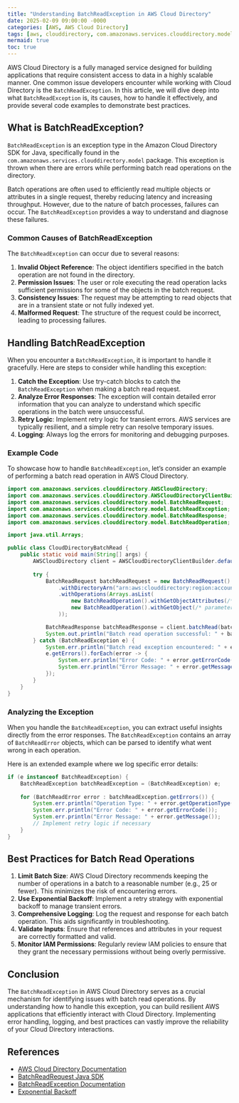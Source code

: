 ```yaml
---
title: "Understanding BatchReadException in AWS Cloud Directory"
date: 2025-02-09 09:00:00 -0000
categories: [AWS, AWS Cloud Directory]
tags: [aws, clouddirectory, com.amazonaws.services.clouddirectory.model]
mermaid: true
toc: true
---
```



AWS Cloud Directory is a fully managed service designed for building applications that require consistent access to data in a highly scalable manner. One common issue developers encounter while working with Cloud Directory is the `BatchReadException`. In this article, we will dive deep into what `BatchReadException` is, its causes, how to handle it effectively, and provide several code examples to demonstrate best practices.

## What is BatchReadException?

`BatchReadException` is an exception type in the Amazon Cloud Directory SDK for Java, specifically found in the `com.amazonaws.services.clouddirectory.model` package. This exception is thrown when there are errors while performing batch read operations on the directory.

Batch operations are often used to efficiently read multiple objects or attributes in a single request, thereby reducing latency and increasing throughput. However, due to the nature of batch processes, failures can occur. The `BatchReadException` provides a way to understand and diagnose these failures.

### Common Causes of BatchReadException

The `BatchReadException` can occur due to several reasons:

1. **Invalid Object Reference**: The object identifiers specified in the batch operation are not found in the directory.
2. **Permission Issues**: The user or role executing the read operation lacks sufficient permissions for some of the objects in the batch request.
3. **Consistency Issues**: The request may be attempting to read objects that are in a transient state or not fully indexed yet.
4. **Malformed Request**: The structure of the request could be incorrect, leading to processing failures.

## Handling BatchReadException

When you encounter a `BatchReadException`, it is important to handle it gracefully. Here are steps to consider while handling this exception:

1. **Catch the Exception**: Use try-catch blocks to catch the `BatchReadException` when making a batch read request.
2. **Analyze Error Responses**: The exception will contain detailed error information that you can analyze to understand which specific operations in the batch were unsuccessful.
3. **Retry Logic**: Implement retry logic for transient errors. AWS services are typically resilient, and a simple retry can resolve temporary issues.
4. **Logging**: Always log the errors for monitoring and debugging purposes.

### Example Code

To showcase how to handle `BatchReadException`, let’s consider an example of performing a batch read operation in AWS Cloud Directory.

```java
import com.amazonaws.services.clouddirectory.AWSCloudDirectory;
import com.amazonaws.services.clouddirectory.AWSCloudDirectoryClientBuilder;
import com.amazonaws.services.clouddirectory.model.BatchReadRequest;
import com.amazonaws.services.clouddirectory.model.BatchReadException;
import com.amazonaws.services.clouddirectory.model.BatchReadResponse;
import com.amazonaws.services.clouddirectory.model.BatchReadOperation;

import java.util.Arrays;

public class CloudDirectoryBatchRead {
    public static void main(String[] args) {
        AWSCloudDirectory client = AWSCloudDirectoryClientBuilder.defaultClient();
        
        try {
            BatchReadRequest batchReadRequest = new BatchReadRequest()
                .withDirectoryArn("arn:aws:clouddirectory:region:account-id:directory/directory-id")
                .withOperations(Arrays.asList(
                    new BatchReadOperation().withGetObjectAttributes(/* parameters */),
                    new BatchReadOperation().withGetObject(/* parameters */)
                ));

            BatchReadResponse batchReadResponse = client.batchRead(batchReadRequest);
            System.out.println("Batch read operation successful: " + batchReadResponse);
        } catch (BatchReadException e) {
            System.err.println("Batch read exception encountered: " + e.getMessage());
            e.getErrors().forEach(error -> {
                System.err.println("Error Code: " + error.getErrorCode());
                System.err.println("Error Message: " + error.getMessage());
            });
        }
    }
}
```

### Analyzing the Exception

When you handle the `BatchReadException`, you can extract useful insights directly from the error responses. The `BatchReadException` contains an array of `BatchReadError` objects, which can be parsed to identify what went wrong in each operation.

Here is an extended example where we log specific error details:

```java
if (e instanceof BatchReadException) {
    BatchReadException batchReadException = (BatchReadException) e;
    
    for (BatchReadError error : batchReadException.getErrors()) {
        System.err.println("Operation Type: " + error.getOperationType());
        System.err.println("Error Code: " + error.getErrorCode());
        System.err.println("Error Message: " + error.getMessage());
        // Implement retry logic if necessary
    }
}
```

## Best Practices for Batch Read Operations

1. **Limit Batch Size**: AWS Cloud Directory recommends keeping the number of operations in a batch to a reasonable number (e.g., 25 or fewer). This minimizes the risk of encountering errors.
2. **Use Exponential Backoff**: Implement a retry strategy with exponential backoff to manage transient errors.
3. **Comprehensive Logging**: Log the request and response for each batch operation. This aids significantly in troubleshooting.
4. **Validate Inputs**: Ensure that references and attributes in your request are correctly formatted and valid.
5. **Monitor IAM Permissions**: Regularly review IAM policies to ensure that they grant the necessary permissions without being overly permissive.

## Conclusion

The `BatchReadException` in AWS Cloud Directory serves as a crucial mechanism for identifying issues with batch read operations. By understanding how to handle this exception, you can build resilient AWS applications that efficiently interact with Cloud Directory. Implementing error handling, logging, and best practices can vastly improve the reliability of your Cloud Directory interactions.

## References

- [AWS Cloud Directory Documentation](https://docs.aws.amazon.com/directoryservice/latest/admin-guide/cd_what_is.html)
- [BatchReadRequest Java SDK](https://docs.aws.amazon.com/AWSJavaSDK/latest/javadoc/com/amazonaws/services/clouddirectory/model/BatchReadRequest.html)
- [BatchReadException Documentation](https://docs.aws.amazon.com/AWSJavaSDK/latest/javadoc/com/amazonaws/services/clouddirectory/model/BatchReadException.html)
- [Exponential Backoff](https://aws.amazon.com/blogs/aws/december-2016-amazon-s3-exponential-backoff-and-cancellation-token/)